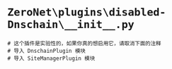 # `ZeroNet\plugins\disabled-Dnschain\__init__.py`

```
# 这个插件是实验性的，如果你真的想启用它，请取消下面的注释
# 导入 DnschainPlugin 模块
# 导入 SiteManagerPlugin 模块
```
